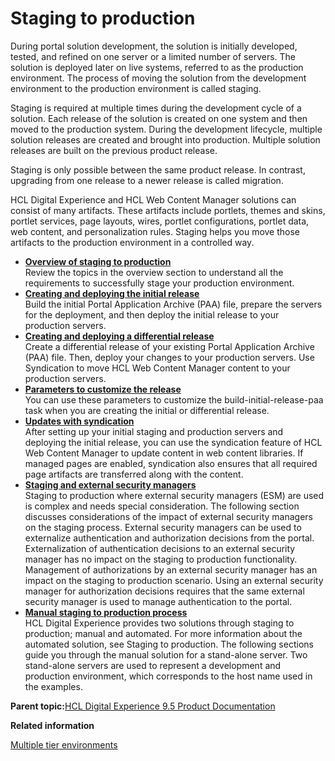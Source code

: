 # Staging to production 

During portal solution development, the solution is initially developed, tested, and refined on one server or a limited number of servers. The solution is deployed later on live systems, referred to as the production environment. The process of moving the solution from the development environment to the production environment is called staging.

Staging is required at multiple times during the development cycle of a solution. Each release of the solution is created on one system and then moved to the production system. During the development lifecycle, multiple solution releases are created and brought into production. Multiple solution releases are built on the previous product release.

Staging is only possible between the same product release. In contrast, upgrading from one release to a newer release is called migration.

HCL Digital Experience and HCL Web Content Manager solutions can consist of many artifacts. These artifacts include portlets, themes and skins, portlet services, page layouts, wires, portlet configurations, portlet data, web content, and personalization rules. Staging helps you move those artifacts to the production environment in a controlled way.

-   **[Overview of staging to production ](../deploy/dep_ovr_concepts.md)**  
Review the topics in the overview section to understand all the requirements to successfully stage your production environment.
-   **[Creating and deploying the initial release ](../deploy/dep_initial.md)**  
Build the initial Portal Application Archive \(PAA\) file, prepare the servers for the deployment, and then deploy the initial release to your production servers.
-   **[Creating and deploying a differential release ](../deploy/dep_differential.md)**  
Create a differential release of your existing Portal Application Archive \(PAA\) file. Then, deploy your changes to your production servers. Use Syndication to move HCL Web Content Manager content to your production servers.
-   **[Parameters to customize the release ](../deploy/dep_cust_paa.md)**  
You can use these parameters to customize the build-initial-release-paa task when you are creating the initial or differential release.
-   **[Updates with syndication](../deploy/dep_up_syn_main.md)**  
After setting up your initial staging and production servers and deploying the initial release, you can use the syndication feature of HCL Web Content Manager to update content in web content libraries. If managed pages are enabled, syndication also ensures that all required page artifacts are transferred along with the content.
-   **[Staging and external security managers](../deploy/dep_stageextac.md)**  
Staging to production where external security managers \(ESM\) are used is complex and needs special consideration. The following section discusses considerations of the impact of external security managers on the staging process. External security managers can be used to externalize authentication and authorization decisions from the portal. Externalization of authentication decisions to an external security manager has no impact on the staging to production functionality. Management of authorizations by an external security manager has an impact on the staging to production scenario. Using an external security manager for authorization decisions requires that the same external security manager is used to manage authentication to the portal.
-   **[Manual staging to production process ](../deploy/mans2p_intro.md)**  
 HCL Digital Experience provides two solutions through staging to production; manual and automated. For more information about the automated solution, see Staging to production. The following sections guide you through the manual solution for a stand-alone server. Two stand-alone servers are used to represent a development and production environment, which corresponds to the host name used in the examples.

**Parent topic:**[HCL Digital Experience 9.5 Product Documentation](../welcome/wp95_welcome.md)

**Related information**  


[Multiple tier environments ](../migrate/mig_multiple_envs.md)

